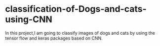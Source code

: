# classification-of-Dogs-and-cats-using-CNN
In this project,I am going to classify images of dogs and cats by using the tensor flow and keras packages based on CNN.
